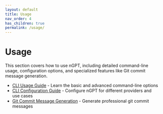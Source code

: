 ```yaml
---
layout: default
title: Usage
nav_order: 4
has_children: true
permalink: /usage/
---
```


# Usage

This section covers how to use nGPT, including detailed command-line usage, configuration options, and specialized features like Git commit message generation.

- [CLI Usage Guide](usage/cli_usage.md) - Learn the basic and advanced command-line options
- [CLI Configuration Guide](usage/cli_config.md) - Configure nGPT for different providers and use cases
- [Git Commit Message Generation](usage/gitcommsg.md) - Generate professional git commit messages 